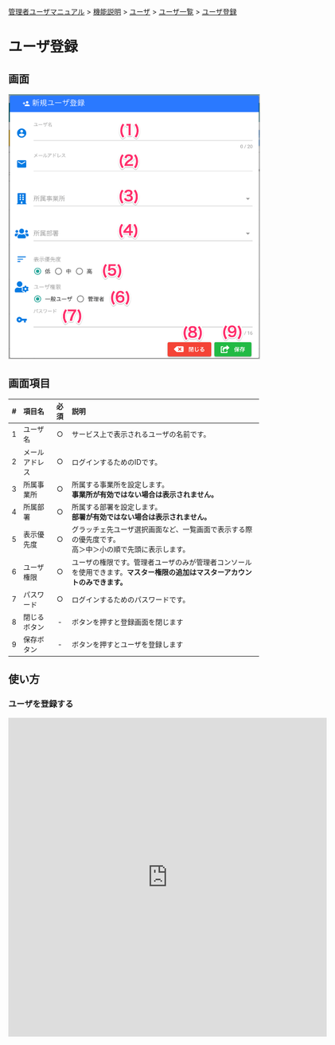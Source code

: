 [管理者ユーザマニュアル](../../../管理者機能/) > [機能説明](../../../管理者機能/#_16) > [ユーザ](../../../管理者機能/#_19) > [ユーザ一覧](./user01.md) > [ユーザ登録](#)
# ユーザ登録
## 画面
<a href="../../../images/user/2.png" data-lightbox="スクリーンショット" data-title="スクリーンショット">
    <img src="../../../images/user/2.png" style="border: solid 1px #ccc; width: 600px;" />
</a>


## 画面項目
|   #   | 項目名         | 必須  | 説明                                                                                               |
| :---: | :------------- | :---: | :------------------------------------------------------------------------------------------------- |
|   1   | ユーザ名       |   ○   | サービス上で表示されるユーザの名前です。                                                           |
|   2   | メールアドレス |   ○   | ログインするためのIDです。                                                                         |
|   3   | 所属事業所     |   ○   | 所属する事業所を設定します。<br>**事業所が有効ではない場合は表示されません。**                            |
|   4   | 所属部署       |   ○   | 所属する部署を設定します。<br>**部署が有効ではない場合は表示されません。**                                 |
|   5   | 表示優先度     |   ○   | グラッチェ先ユーザ選択画面など、一覧画面で表示する際の優先度です。<br>高＞中＞小の順で先頭に表示します。 |
|   6   | ユーザ権限     |   ○   | ユーザの権限です。管理者ユーザのみが管理者コンソールを使用できます。**マスター権限の追加はマスターアカウントのみできます。**                               |
|   7   | パスワード     |   ○   | ログインするためのパスワードです。                                                                 |
|   8   | 閉じるボタン   |   -   | ボタンを押すと登録画面を閉じます                                                                   |
|   9   | 保存ボタン     |   -   | ボタンを押すとユーザを登録します                                                                   |


## 使い方
### ユーザを登録する
<iframe src="https://scribehow.com/embed/__B-loQmWqQpaFxqJ6i74dRQ" width="640" height="640" allowfullscreen frameborder="0"></iframe>


